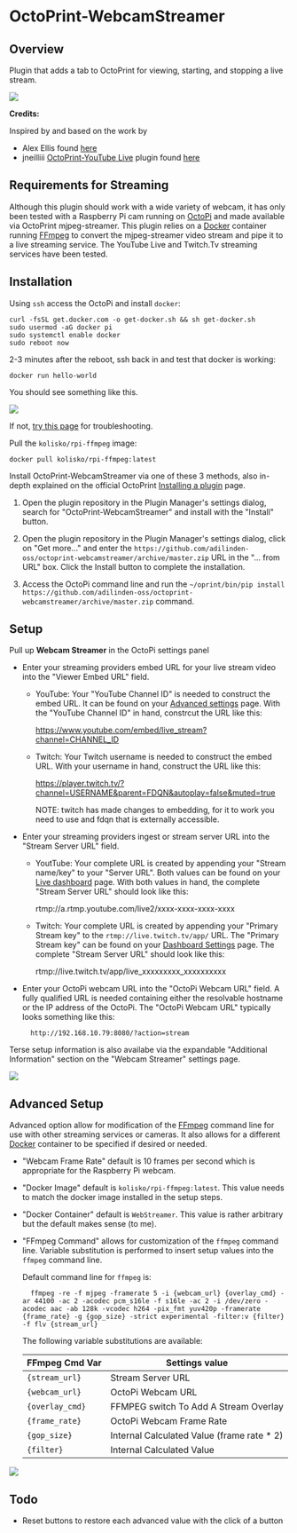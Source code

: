 # OctoPrint-WebcamStreamer

## Overview 

Plugin that adds a tab to OctoPrint for viewing, starting, and stopping a live stream. 

<img src="https://github.com/adilinden-oss/octoprint-webcamstreamer/raw/master/assets/img/screenshot_tab.png">

**Credits:**

Inspired by and based on the work by 

- Alex Ellis found [here](https://blog.alexellis.io/live-stream-with-docker/)
- jneilliii [OctoPrint-YouTube Live](https://plugins.octoprint.org/plugins/YouTubeLive/) plugin found [here](https://github.com/jneilliii/OctoPrint-YouTubeLive)

## Requirements for Streaming

Although this plugin should work with a wide variety of webcam, it has only been tested with a Raspberry Pi cam running on [OctoPi](https://octoprint.org/download/) and made available via OctoPrint mjpeg-streamer. This plugin relies on a [Docker](https://www.docker.com/) container running [FFmpeg](https://www.ffmpeg.org/) to convert the mjpeg-streamer video stream and pipe it to a live streaming service. The YouTube Live and Twitch.Tv streaming services have been tested.

## Installation

Using `ssh` access the OctoPi and install `docker`:

    curl -fsSL get.docker.com -o get-docker.sh && sh get-docker.sh
    sudo usermod -aG docker pi
    sudo systemctl enable docker
    sudo reboot now
    
2-3 minutes after the reboot, ssh back in and test that docker is working:

    docker run hello-world

You should see something like this.

<img src="https://cdn-images-1.medium.com/max/800/1*QtTDQb8cl_Mv-ZIT8fa9Lw.png">

If not, [try this page](https://medium.freecodecamp.org/the-easy-way-to-set-up-docker-on-a-raspberry-pi-7d24ced073ef) for troubleshooting.

Pull the `kolisko/rpi-ffmpeg` image:

    docker pull kolisko/rpi-ffmpeg:latest

Install OctoPrint-WebcamStreamer via one of these 3 methods, also in-depth explained on the official OctoPrint [Installing a plugin](https://plugins.octoprint.org/help/installation/) page.

1. Open the plugin repository in the Plugin Manager's settings dialog, search for "OctoPrint-WebcamStreamer" and install with the "Install" button.

2. Open the plugin repository in the Plugin Manager's settings dialog, click on "Get more..." and enter the `https://github.com/adilinden-oss/octoprint-webcamstreamer/archive/master.zip` URL in the "... from URL" box. Click the Install button to complete the installation.

3. Access the OctoPi command line and run the `~/oprint/bin/pip install https://github.com/adilinden-oss/octoprint-webcamstreamer/archive/master.zip` command.

## Setup

Pull up **Webcam Streamer** in the OctoPi settings panel

- Enter your streaming providers embed URL for your live stream video into the "Viewer Embed URL" field.
    * YouTube: Your "YouTube Channel ID" is needed to construct the embed URL. It can be found on your [Advanced settings](https://www.youtube.com/account_advanced) page. With the "YouTube Channel ID" in hand, constrcut the URL like this:

        https://www.youtube.com/embed/live_stream?channel=CHANNEL_ID

    * Twitch: Your Twitch username is needed to construct the embed URL. With your username in hand, construct the URL like this:

        https://player.twitch.tv/?channel=USERNAME&parent=FDQN&autoplay=false&muted=true

        NOTE: twitch has made changes to embedding, for it to work you need to use and fdqn that is externally accessible.

- Enter your streaming providers ingest or stream server URL into the "Stream Server URL" field.
    * YoutTube: Your complete URL is created by appending your "Stream name/key" to your "Server URL". Both values can be found on your [Live dashboard](https://www.youtube.com/live_dashboard) page. With both values in hand, the complete "Stream Server URL" should look like this:

        rtmp://a.rtmp.youtube.com/live2/xxxx-xxxx-xxxx-xxxx

    * Twitch: Your complete URL is created by appending your "Primary Stream key" to the `rtmp://live.twitch.tv/app/` URL. The "Primary Stream key" can be found on your [Dashboard Settings](https://www.twitch.tv/dashboard/settings) page. The complete "Stream Server URL" should look like this:

        rtmp://live.twitch.tv/app/live_xxxxxxxxx_xxxxxxxxxx

- Enter your OctoPi webcam URL into the "OctoPi Webcam URL" field. A fully qualified URL is needed containing either the resolvable hostname or the IP address of the OctoPi. The "OctoPi Webcam URL" typically looks something like this:

        http://192.168.10.79:8080/?action=stream

Terse setup information is also availabe via the expandable "Additional Information" section on the "Webcam Streamer" settings page.

<img src="https://github.com/adilinden-oss/octoprint-webcamstreamer/raw/master/assets/img/screenshot_settings.png">

## Advanced Setup

Advanced option allow for modification of the [FFmpeg](https://www.ffmpeg.org/) command line for use with other streaming services or cameras. It also allows for a different [Docker](https://www.docker.com/) container to be specified if desired or needed.

- "Webcam Frame Rate" default is 10 frames per second which is appropriate for the Raspberry Pi webcam.

- "Docker Image" default is `kolisko/rpi-ffmpeg:latest`. This value needs to match the docker image installed in the setup steps.

- "Docker Container" default is `WebStreamer`. This value is rather arbitrary but the default makes sense (to me).

- "FFmpeg Command" allows for customization of the `ffmpeg` command line. Variable substitution is performed to insert setup values into the `ffmpeg` command line.

    Default command line for `ffmpeg` is:

        ffmpeg -re -f mjpeg -framerate 5 -i {webcam_url} {overlay_cmd} -ar 44100 -ac 2 -acodec pcm_s16le -f s16le -ac 2 -i /dev/zero -acodec aac -ab 128k -vcodec h264 -pix_fmt yuv420p -framerate {frame_rate} -g {gop_size} -strict experimental -filter:v {filter} -f flv {stream_url}

    The following variable substitutions are available:

    | FFmpeg Cmd Var   | Settings value
    | -----------------| -------------------------------------------|
    | `{stream_url}`     | Stream Server URL
    | `{webcam_url}`     | OctoPi Webcam URL
    | `{overlay_cmd}`    | FFMPEG switch To Add A Stream Overlay
    | `{frame_rate}`     | OctoPi Webcam Frame Rate
    | `{gop_size}`       | Internal Calculated Value (frame rate * 2)
    | `{filter}`         | Internal Calculated Value   

<img src="https://github.com/adilinden-oss/octoprint-webcamstreamer/raw/master/assets/img/screenshot_settings_advanced.png">

## Todo

- Reset buttons to restore each advanced value with the click of a button
